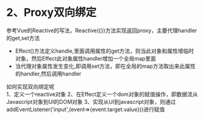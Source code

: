 # 2、Proxy双向绑定

参考Vue的Reactive的写法，Reactive({})方法实现返回proxy，主要代理handler的get,set方法

- Effect()方法定义handle,里面调用属性的get方法，则当此对象和属性增临时对象，然后Effect此对象属性handler增加一个全局map里面  
- 当代理对象属性发生变化,即调用set方法，即在全局的map方法取出来此属性的handler,然后调用handler

如何实现双向绑定呢  
 1、定义一个reactive对象
 2、在Effect定义一个dom对象的赋值操作，即数据流从Javascript对象到UI的DOM对象
 3、实现从UI到javascript对象，则通过addEventListener('input',(event=>{event.target.value}))进行赋值  

 